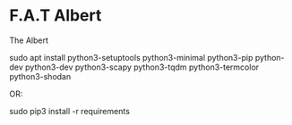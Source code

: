 # F.A.T Albert
The Albert

sudo apt install python3-setuptools python3-minimal python3-pip python-dev python3-dev python3-scapy python3-tqdm python3-termcolor
                 python3-shodan

OR:

sudo pip3 install -r requirements
